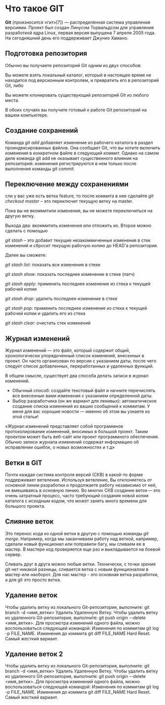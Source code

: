 # Что такое GIT

**Git** (произносится «гит»[7]) — распределённая система управления версиями. Проект был создан Линусом Торвальдсом для управления разработкой ядра Linux, первая версия выпущена 7 апреля 2005 года. На сегодняшний день его поддерживает Джунио Хамано.

## Подготовка репозитория

Обычно вы получаете репозиторий Git одним из двух способов:

Вы можете взять локальный каталог, который в настоящее время не находится под версионным контролем, и превратить его в репозиторий Git, либо

Вы можете клонировать существующий репозиторий Git из любого места.

В обоих случаях вы получите готовый к работе Git репозиторий на вашем компьютере.

## Создание сохранений

Команда *git add* добавляет изменение из рабочего каталога в раздел проиндексированных файлов. Она сообщает Git, что вы хотите включить изменения в конкретном файле в следующий коммит. Однако на самом деле команда git add не оказывает существенного влияния на репозиторий: изменения регистрируются в нем только после выполнения команды *git commit*.

## Переключение между сохранениями

сли у вас уже есть ветка feature, то после коммита в нее сделайте *git checkout master* – это переключит текущую ветку на master.

Пока вы не вкоммитили изменения, вы не можете переключиться на другую ветку. 

Выхода два: вкоммитить изменения или отложить их. Второе можно сделать с помощью 

*git stash* – это добавит текущие незакоммиченные изменения в стек изменений и сбросит текущую рабочую копию до HEAD'а репозитория. 

Далее вы сможете:

*git stash list*: показать все изменения в стеке

*git stash show*: показать последнее изменение в стеке (патч)

*git stash apply*: применить последнее изменение из стека к текущей рабочей копии

*git stash drop*: удалить последнее изменение в стеке

*git stash pop*: применить последнее изменение из стека к текущей рабочей копии и удалить его из стека

*git stash clear*: очистить стек изменений

## Журнал изменений

Журнал изменений — это файл, который содержит общий, хронологически упорядоченный список изменений, внесенных в проект. Он часто организован по версии с указанием даты, после чего следует список добавленных, переработанных и удаленных функций.

В общем смысле, существует два способа делать записи в журнал изменений.

* Обычный способ: создайте текстовый файл и начните перечислять все внесенные вами изменения с указанием определенной даты.
* Выбор разработчика (он же вариант для ленивых): автоматическое создание списка изменений из ваших сообщений к коммитам. У меня для вас хорошие новости — именно об этом вы узнаете из этой статьи!


«Журнал изменений представляет собой программное протоколирование изменений, вносимых в большой проект. Таким проектом может быть веб-сайт или проект программного обеспечения. Обычно записи журнала изменений содержат информацию об исправлении ошибок, о новых возможностях и т.д»

## Ветки в GIT

Почти каждая система контроля версий (СКВ) в какой-то форме поддерживает ветвление. Используя ветвление, Вы отклоняетесь от основной линии разработки и продолжаете работу независимо от неё, не вмешиваясь в основную линию. Во многих СКВ создание веток — это очень затратный процесс, часто требующий создания новой копии каталога с исходным кодом, что может занять много времени для большого проекта.
 
## Слияние веток 

Это перенос кода из одной ветки в другую с помощью команды *git merge*. Например, когда мы заканчиваем работу над веткой, например, сделали новый функционал или поправили багу, мы сливаем ее в мастер. В мастере код проверяется еще раз и выкладывается на боевой сервер.

Сливать друг в друга можно любые ветки. Технически, с точки зрения git нет никакой разницы, сливается ветка с новым функционалом в мастер или наоборот. Для нас мастер - это основная ветка разработки, а для git это просто ветка.

## Удаление веток

Чтобы удалить ветку из локального Git-репозитория, выполните: git branch -d <имя_ветки> Удалить Удаленную Ветку. Чтобы удалить ветку из удаленного Git-репозитория, выполните: git push origin --delete <имя_ветки>. Для просмотра изменений одного файла, можно воспользоваться следующей командой: Изменения по коммитам git log -p FILE_NAME. Изменения до коммита git diff FILE_NAME Hard Reset. Самый жесткий вариант.

## Удаление веток 2

Чтобы удалить ветку из локального Git-репозитория, выполните: git branch -d <имя_ветки> Удалить Удаленную Ветку. Чтобы удалить ветку из удаленного Git-репозитория, выполните: git push origin --delete <имя_ветки>. Для просмотра изменений одного файла, можно воспользоваться следующей командой: Изменения по коммитам git log -p FILE_NAME. Изменения до коммита git diff FILE_NAME Hard Reset. Самый жесткий вариант.

